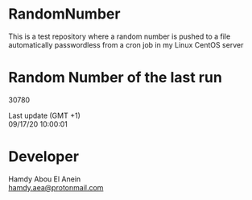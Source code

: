# RandomNumber    
This is a test repository where a random number is pushed to a file automatically passwordless from a cron job in my Linux CentOS server    
# Random Number of the last run   
30780
      
Last update (GMT +1)    
09/17/20 10:00:01
# Developer    
Hamdy Abou El Anein   
hamdy.aea@protonmail.com
